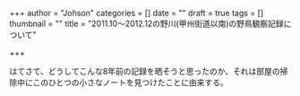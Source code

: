 +++
author = "Johson"
categories = []
date = ""
draft = true
tags = []
thumbnail = ""
title = "2011.10～2012.12の野川(甲州街道以南)の野鳥観察記録について"

+++

はてさて、どうしてこんな8年前の記録を晒そうと思ったのか、それは部屋の掃除中にこのひとつの小さなノートを見つけたことに由来する。